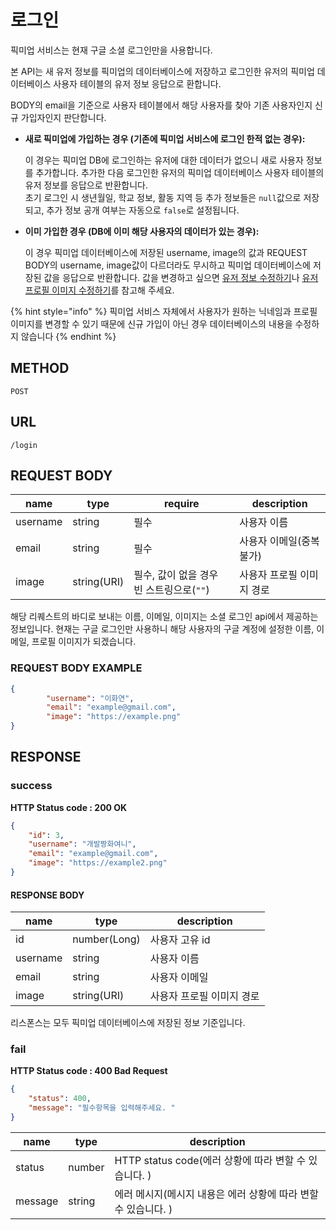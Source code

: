 # 로그인

픽미업 서비스는 현재 구글 소셜 로그인만을 사용합니다.

본 API는 새 유저 정보를 픽미업의 데이터베이스에 저장하고 로그인한 유저의 픽미업 데이터베이스 사용자 테이블의 유저 정보 응답으로 환합니다.

BODY의 email을 기준으로 사용자 테이블에서 해당 사용자를 찾아 기존 사용자인지 신규 가입자인지 판단합니다.

* **새로 픽미업에 가입하는 경우 \(기존에 픽미업 서비스에 로그인 한적 없는 경우\):** 

  이 경우는 픽미업 DB에 로그인하는 유저에 대한 데이터가 없으니 새로 사용자 정보를 추가합니다. 추가한 다음 로그인한 유저의 픽미업 데이터베이스 사용자 테이블의 유저 정보를 응답으로 반환합니다.  
  초기 로그인 시 생년월일, 학교 정보, 활동 지역 등 추가 정보들은 `null`값으로 저장되고, 추가 정보 공개 여부는 자동으로 `false`로 설정됩니다. 

* **이미 가입한 경우 \(DB에 이미 해당 사용자의 데이터가 있는 경우\):** 

  이 경우 픽미업 데이터베이스에 저장된 username, image의 값과 REQUEST BODY의 username, image값이 다르더라도 무시하고
  픽미업 데이터베이스에 저장된 값을 응답으로 반환합니다. 값을 변경하고 싶으면 [유저 정보 수정하기](../users/put.md)나 
  [유저 프로필 이미지 수정하기](../users/image-patch.md)를 참고해 주세요.

{% hint style="info" %}
픽미업 서비스 자체에서 사용자가 원하는 닉네임과 프로필 이미지를 변경할 수 있기 때문에 신규 가입이 아닌 경우 데이터베이스의 내용을 수정하지 않습니다
{% endhint %}

## METHOD 

```text
POST
```

## URL

```text
/login
```

## REQUEST BODY
|name|type|require|description
|---|---|---|---|
|username|string|필수|사용자 이름|
|email|string|필수|사용자 이메일(중복 불가)|
|image|string(URI)|필수, 값이 없을 경우 빈 스트링으로(`""`)|사용자 프로필 이미지 경로|

해당 리퀘스트의 바디로 보내는 이름, 이메일, 이미지는 소셜 로그인 api에서 제공하는 정보입니다. 현재는 구글 로그인만 사용하니 해당 사용자의 구글 계정에 설정한 이름, 이메일, 프로필 이미지가 되겠습니다.

### REQUEST BODY EXAMPLE

```json
{
        "username": "이화연",
        "email": "example@gmail.com",
        "image": "https://example.png"
}
```

## RESPONSE
### success
**HTTP Status code : 200 OK**
```json
{
    "id": 3,
    "username": "개발짱화여니",
    "email": "example@gmail.com",
    "image": "https://example2.png"
}
```

#### RESPONSE BODY
|name|type|description
|---|---|---|
|id|number(Long)|사용자 고유 id|
|username|string|사용자 이름|
|email|string|사용자 이메일|
|image|string(URI)|사용자 프로필 이미지 경로|

리스폰스는 모두 픽미업 데이터베이스에 저장된 정보 기준입니다.


### fail
**HTTP Status code : 400 Bad Request**
```json
{
    "status": 400,
    "message": "필수항목을 입력해주세요. "
}
```

|name|type|description|
|---|---|---|
|status|number|HTTP status code(에러 상황에 따라 변할 수 있습니다. )|
|message|string|에러 메시지(메시지 내용은 에러 상황에 따라 변할 수 있습니다. )|
